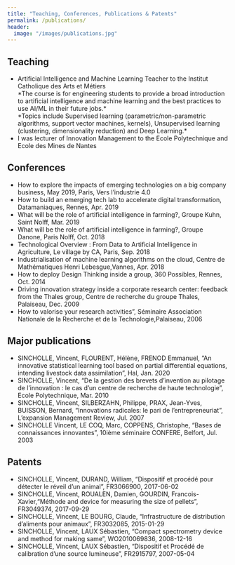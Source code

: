 ```yaml
---
title: "Teaching, Conferences, Publications & Patents"
permalink: /publications/
header:
  image: "/images/publications.jpg"
---
```


## Teaching
<ul>
  <li>Artificial Intelligence and Machine Learning Teacher to the Institut Catholique des Arts et Métiers
    <br/>*The course is for engineering students to provide a broad introduction to artificial intelligence and machine learning and the best practices to use AI/ML in their future jobs.*
    <br/>*Topics include Supervised learning (parametric/non-parametric algorithms, support vector machines, kernels), Unsupervised learning (clustering, dimensionality reduction) and Deep Learning.*
  </li>
  <li>I was lecturer of Innovation Management to the Ecole Polytechnique and Ecole des Mines de Nantes</li>
</ul>

## Conferences
<ul>
  <li>How to explore the impacts of emerging technologies on a big company business, May 2019, Paris, Vers l’industrie 4.0</li>
  <li>How to build an emerging tech lab to accelerate digital transformation, Datamaniaques, Rennes, Apr. 2019</li>
  <li>What will be the role of artificial intelligence in farming?, Groupe Kuhn, Saint Nolff, Mar. 2019</li>
  <li>What will be the role of artificial intelligence in farming?, Groupe Danone, Paris Nolff, Oct. 2018</li>
  <li>Technological Overview : From Data to Artificial Intelligence in Agriculture, Le village by CA, Paris, Sep. 2018</li>
  <li>Industrialisation of machine learning algorithms on the cloud, Centre de Mathématiques Henri Lebesgue,Vannes, Apr. 2018</li>
  <li>How to deploy Design Thinking inside a group, 360 Possibles, Rennes, Oct. 2014</li>
  <li>Driving innovation strategy inside a corporate research center: feedback from the Thales group, Centre de recherche du groupe Thales, Palaiseau, Dec. 2009</li>
  <li>How to valorise your research activities”, Séminaire Association Nationale de la Recherche et de la Technologie,Palaiseau, 2006</li>
  
</ul>

## Major publications
<ul>
  <li>SINCHOLLE, Vincent, FLOURENT, Hélène, FRENOD Emmanuel, “An innovative statistical learning tool based on partial differential equations,
intending livestock data assimilation”, Hal, Jan. 2020 </li>
  <li>SINCHOLLE, Vincent, “De la gestion des brevets d’invention au pilotage de l’innovation : le cas d’un centre de recherche de haute technologie”,
Ecole Polytechnique, Mar. 2010</li>
  <li>SINCHOLLE, Vincent, SILBERZAHN, Philippe, PRAX, Jean-Yves, BUISSON, Bernard, “Innovations radicales: le pari de l’entrepreneuriat”,
L’expansion Management Review, Jul. 2007</li>
  <li>SINCHOLLE Vincent, LE COQ, Marc, COPPENS, Christophe, “Bases de connaissances innovantes”, 10ième séminaire CONFERE, Belfort, Jul.
    2003</li>
</ul>

## Patents
<ul>
  <li>SINCHOLLE, Vincent, DURAND, William, “Dispositif et procédé pour détecter le réveil d’un animal”, FR3066900, 2017-06-02</li>
  <li>SINCHOLLE, Vincent, ROUALEN, Damien, GOURDIN, Francois-Xavier,“Méthode and device for measuring the size of pellets”, FR3049374,
2017-09-29</li>
  <li>SINCHOLLE, Vincent, LE BOURG, Claude, “Infrastructure de distribution d’aliments pour animaux”, FR3032085, 2015-01-29</li>
  <li>SINCHOLLE, Vincent, LAUX Sébastien, “Compact spectrometry device and method for making same”, WO2010069836, 2008-12-16</li>
  <li>SINCHOLLE, Vincent, LAUX Sébastien, “Dispositif et Procédé de calibration d’une source lumineuse”, FR2915797, 2007-05-04</li>
</ul>
